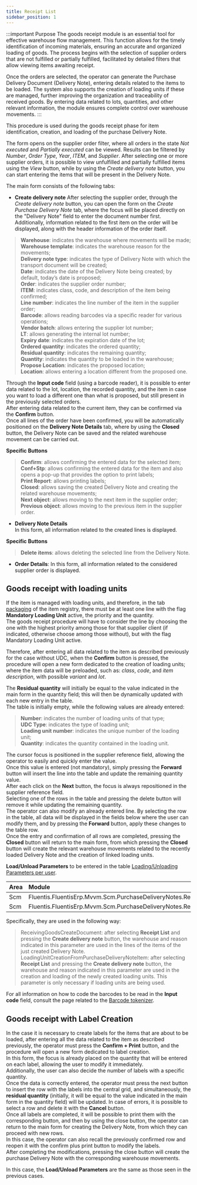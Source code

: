 ```yaml
---
title: Receipt List
sidebar_position: 1
---
```


:::important Purpose 
The goods receipt module is an essential tool for effective warehouse flow management. This function allows for the timely identification of incoming materials, ensuring an accurate and organized loading of goods. The process begins with the selection of supplier orders that are not fulfilled or partially fulfilled, facilitated by detailed filters that allow viewing items awaiting receipt.

Once the orders are selected, the operator can generate the Purchase Delivery Document (Delivery Note), entering details related to the items to be loaded. The system also supports the creation of loading units if these are managed, further improving the organization and traceability of received goods. By entering data related to lots, quantities, and other relevant information, the module ensures complete control over warehouse movements.
:::

This procedure is used during the goods receipt phase for item identification, creation, and loading of the purchase Delivery Note.

The form opens on the supplier order filter, where all orders in the state *Not executed* and *Partially executed* can be viewed. 
Results can be filtered by *Number*, *Order Type*, *Year*, *ITEM*, and *Supplier*.
After selecting one or more supplier orders, it is possible to view unfulfilled and partially fulfilled items using the *View* button, while by using the *Create delivery note* button, you can start entering the items that will be present in the Delivery Note.

The main form consists of the following tabs:

- **Create delivery note**
After selecting the supplier order, through the *Create delivery note* button, you can open the form on the *Create Purchase Delivery Note* tab, where the focus will be placed directly on the "Delivery Note" field to enter the document number first.
Additionally, information related to the first item on the order will be displayed, along with the header information of the order itself.

> **Warehouse**: indicates the warehouse where movements will be made;          
> **Warehouse template**: indicates the warehouse reason for the movements;     
> **Delivery note type**: indicates the type of Delivery Note with which the transport document will be created;                
> **Date**: indicates the date of the Delivery Note being created; by default, today’s date is proposed;     
> **Order**: indicates the supplier order number;           
> **ITEM**: indicates class, code, and description of the item being confirmed;           
> **Line number**: indicates the line number of the item in the supplier order;          
> **Barcode**: allows reading barcodes via a specific reader for various operations;      
> **Vendor batch**: allows entering the supplier lot number;     
> **LT**: allows generating the internal lot number;           
> **Expiry date**: indicates the expiration date of the lot;          
> **Ordered quantity**: indicates the ordered quantity;    
> **Residual quantity**: indicates the remaining quantity;       
> **Quantity**: indicates the quantity to be loaded in the warehouse;    
> **Propose Location**: indicates the proposed location;              
> **Location**: allows entering a location different from the proposed one.

Through the **Input code** field (using a barcode reader), it is possible to enter data related to the lot, location, the recorded quantity, and the item in case you want to load a different one than what is proposed, but still present in the previously selected orders.       
After entering data related to the current item, they can be confirmed via the **Confirm** button.     
Once all lines of the order have been confirmed, you will be automatically positioned on the **Delivery Note Details** tab, where by using the **Closed** button, the Delivery Note can be saved and the related warehouse movement can be carried out.

**Specific Buttons**
> **Confirm**: allows confirming the entered data for the selected item;           
> **Conf+Stp**: allows confirming the entered data for the item and also opens a pop-up that provides the option to print labels;       
> **Print Report**: allows printing labels;       
> **Closed**: allows saving the created Delivery Note and creating the related warehouse movements;        
> **Next object**: allows moving to the next item in the supplier order;       
> **Previous object**: allows moving to the previous item in the supplier order.

- **Delivery Note Details**       
In this form, all information related to the created lines is displayed.

**Specific Buttons**
> **Delete items**: allows deleting the selected line from the Delivery Note.   

- **Order Details**: 
In this form, all information related to the considered supplier order is displayed.

## **Goods receipt with loading units**

If the item is managed with loading units, and therefore, in the tab [packaging](/docs/erp-home/registers/items/create-new-item) of the item registry, there must be at least one line with the flag **Mandatory Loading Unit** active, the priority and the quantity.     
The goods receipt procedure will have to consider the line by choosing the one with the highest priority among those for that supplier client (if indicated, otherwise choose among those without), but with the flag Mandatory Loading Unit active.     

Therefore, after entering all data related to the item as described previously for the case without UDC, when the **Confirm** button is pressed, the procedure will open a new form dedicated to the creation of loading units; where the item data will be preloaded, such as: *class*, *code*, and *item description*, with possible *variant* and *lot*.     

The **Residual quantity** will initially be equal to the value indicated in the main form in the quantity field; this will then be dynamically updated with each new entry in the table.    
The table is initially empty, while the following values are already entered: 
> **Number**: indicates the number of loading units of that type;         
> **UDC Type**: indicates the type of loading unit;       
> **Loading unit number**: indicates the unique number of the loading unit;         
> **Quantity**: indicates the quantity contained in the loading unit.

The cursor focus is positioned in the supplier reference field, allowing the operator to easily and quickly enter the value.       
Once this value is entered (not mandatory), simply pressing the **Forward** button will insert the line into the table and update the remaining quantity value.      
After each click on the **Next** button, the focus is always repositioned in the supplier reference field.     
Selecting one of the rows in the table and pressing the delete button will remove it while updating the remaining quantity.      
The operator can also modify an already entered line. By selecting the row in the table, all data will be displayed in the fields below where the user can modify them, and by pressing the **Forward** button, apply these changes to the table row.        
Once the entry and confirmation of all rows are completed, pressing the **Closed** button will return to the main form, from which pressing the **Closed** button will create the relevant warehouse movements related to the recently loaded Delivery Note and the creation of linked loading units.

**Load/Unload Parameters** to be entered in the table [Loading/Unloading Parameters per user](/docs/configurations/parameters/general-parameters/deliverynotes-grouping).

| Area | Module | Form |
| :-- | :-- | :-- |
| Scm | Fluentis.FluentisErp.Mvvm.Scm.PurchaseDeliveryNotes.ReadWrite.Views | ReceivingGoodsCreateDocument |
| Scm | Fluentis.FluentisErp.Mvvm.Scm.PurchaseDeliveryNotes.ReadWrite.Views | LoadingUnitCreationFromPurchaseDeliveryNoteItem |

Specifically, they are used in the following way:

> ReceivingGoodsCreateDocument: after selecting **Receipt List** and pressing the **Create delivery note** button, the warehouse and reason indicated in this parameter are used in the lines of the items of the just created Delivery Note.
> LoadingUnitCreationFromPurchaseDeliveryNoteItem: after selecting **Receipt List** and pressing the **Create delivery note** button, the warehouse and reason indicated in this parameter are used in the creation and loading of the newly created loading units. This parameter is only necessary if loading units are being used.

For all information on how to code the barcodes to be read in the **Input code** field, consult the page related to the [Barcode tokenizer](/docs/configurations/tables/general-settings/barcode-tokenizer).

## **Goods receipt with Label Creation**

In the case it is necessary to create labels for the items that are about to be loaded, after entering all the data related to the item as described previously, the operator must press the **Confirm + Print** button, and the procedure will open a new form dedicated to label creation.       
In this form, the focus is already placed on the quantity that will be entered on each label, allowing the user to modify it immediately.      
Additionally, the user can also decide the number of labels with a specific quantity.     
Once the data is correctly entered, the operator must press the next button to insert the row with the labels into the central grid, and simultaneously, the **residual quantity** (initially, it will be equal to the value indicated in the main form in the quantity field) will be updated. In case of errors, it is possible to select a row and delete it with the **Cancel** button.        
Once all labels are completed, it will be possible to print them with the corresponding button, and then by using the close button, the operator can return to the main form for creating the Delivery Note, from which they can proceed with new rows.      
In this case, the operator can also recall the previously confirmed row and reopen it with the confirm plus print button to modify the labels.      
After completing the modifications, pressing the close button will create the purchase Delivery Note with the corresponding warehouse movements.      

In this case, the **Load/Unload Parameters** are the same as those seen in the previous cases.
